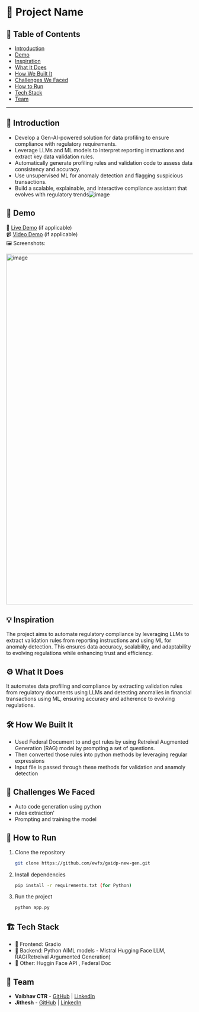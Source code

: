 # 🚀 Project Name

## 📌 Table of Contents
- [Introduction](#introduction)
- [Demo](#demo)
- [Inspiration](#inspiration)
- [What It Does](#what-it-does)
- [How We Built It](#how-we-built-it)
- [Challenges We Faced](#challenges-we-faced)
- [How to Run](#how-to-run)
- [Tech Stack](#tech-stack)
- [Team](#team)

---

## 🎯 Introduction
* Develop a Gen-AI-powered solution for data profiling to ensure compliance with regulatory requirements.
* Leverage LLMs and ML models to interpret reporting instructions and extract key data validation rules.
* Automatically generate profiling rules and validation code to assess data consistency and accuracy.
* Use unsupervised ML for anomaly detection and flagging suspicious transactions.
* Build a scalable, explainable, and interactive compliance assistant that evolves with regulatory trends![image](https://github.com/user-attachments/assets/a0ff61f1-8974-44ad-aa8b-876fdacf68ad)

## 🎥 Demo
🔗 [Live Demo](#) (if applicable)  
📹 [Video Demo](#) (if applicable)  
🖼️ Screenshots:

<img width="943" alt="image" src="https://github.com/user-attachments/assets/29dc08b2-988c-4a05-b1e6-db20b17cb34c" />


## 💡 Inspiration
The project aims to automate regulatory compliance by leveraging LLMs to extract validation rules from reporting instructions and using ML for anomaly detection. This ensures data accuracy, scalability, and adaptability to evolving regulations while enhancing trust and efficiency.

## ⚙️ What It Does
It automates data profiling and compliance by extracting validation rules from regulatory documents using LLMs and detecting anomalies in financial transactions using ML, ensuring accuracy and adherence to evolving regulations.

## 🛠️ How We Built It
* Used Federal Document to and got rules by using Retreival Augmented Generation (RAG) model by prompting a set of questions.
* Then converted those rules into python methods by leveraging regular expressions
* Input file is passed through these methods for validation and anamoly detection
  
## 🚧 Challenges We Faced
* Auto code generation using python
* rules extraction'
* Prompting and training the model

## 🏃 How to Run
1. Clone the repository  
   ```sh
   git clone https://github.com/ewfx/gaidp-new-gen.git
   ```
2. Install dependencies  
   ```sh
   pip install -r requirements.txt (for Python)
   ```
3. Run the project  
   ```sh
   python app.py
   ```

## 🏗️ Tech Stack
- 🔹 Frontend: Gradio
- 🔹 Backend: Python AIML models - Mistral Hugging Face LLM, RAG(Retreival Argumented Generation)
- 🔹 Other: Huggin Face API , Federal Doc

## 👥 Team
- **Vaibhav CTR** - [GitHub](#) | [LinkedIn](#)
- **Jithesh** - [GitHub](#) | [LinkedIn](#)
